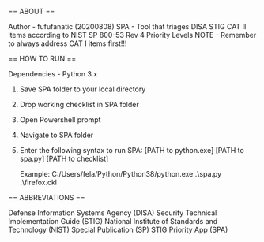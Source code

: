 == ABOUT ==

Author - fufufanatic (20200808)
SPA - Tool that triages DISA STIG CAT II items according to NIST SP 800-53 Rev 4 Priority Levels
NOTE - Remember to always address CAT I items first!!!

== HOW TO RUN ==

Dependencies - Python 3.x

1. Save SPA folder to your local directory
2. Drop working checklist in SPA folder
3. Open Powershell prompt
4. Navigate to SPA folder
5. Enter the following syntax to run SPA:
    [PATH to python.exe] [PATH to spa.py] [PATH to checklist]

    Example:
    C:/Users/fela/Python/Python38/python.exe .\spa.py .\firefox.ckl

== ABBREVIATIONS ==

Defense Information Systems Agency (DISA)
Security Technical Implementation Guide (STIG)
National Institute of Standards and Technology (NIST)
Special Publication (SP)
STIG Priority App (SPA)